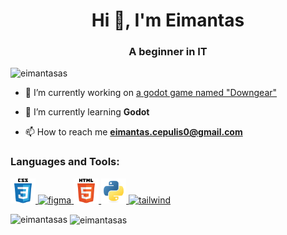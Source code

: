 <h1 align="center">Hi 👋, I'm Eimantas</h1>
<h3 align="center">A beginner in IT</h3>

<p align="left"> <img src="https://komarev.com/ghpvc/?username=eimantasas&label=Profile%20views&color=0e75b6&style=flat" alt="eimantasas" /> </p>

- 🔭 I’m currently working on [a godot game named "Downgear"](https://github.com/Eimantasas/DowngearGit)

- 🌱 I’m currently learning **Godot**

- 📫 How to reach me **eimantas.cepulis0@gmail.com**


<h3 align="left">Languages and Tools:</h3>
<p align="left"> <a href="https://www.w3schools.com/css/" target="_blank" rel="noreferrer"> <img src="https://raw.githubusercontent.com/devicons/devicon/master/icons/css3/css3-original-wordmark.svg" alt="css3" width="40" height="40"/> </a> <a href="https://www.figma.com/" target="_blank" rel="noreferrer"> <img src="https://www.vectorlogo.zone/logos/figma/figma-icon.svg" alt="figma" width="40" height="40"/> </a> <a href="https://www.w3.org/html/" target="_blank" rel="noreferrer"> <img src="https://raw.githubusercontent.com/devicons/devicon/master/icons/html5/html5-original-wordmark.svg" alt="html5" width="40" height="40"/> </a> <a href="https://www.python.org" target="_blank" rel="noreferrer"> <img src="https://raw.githubusercontent.com/devicons/devicon/master/icons/python/python-original.svg" alt="python" width="40" height="40"/> </a> <a href="https://tailwindcss.com/" target="_blank" rel="noreferrer"> <img src="https://www.vectorlogo.zone/logos/tailwindcss/tailwindcss-icon.svg" alt="tailwind" width="40" height="40"/> </a> </p>

<p><img align="left" src="https://github-readme-stats.vercel.app/api/top-langs?username=eimantasas&show_icons=true&locale=en&layout=compact" alt="eimantasas" /></p>

<p>&nbsp;<img align="center" src="https://github-readme-stats.vercel.app/api?username=eimantasas&show_icons=true&locale=en" alt="eimantasas" /></p>
